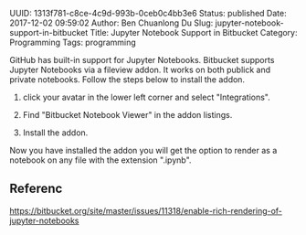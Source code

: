 UUID: 1313f781-c8ce-4c9d-993b-0ceb0c4bb3e6
Status: published
Date: 2017-12-02 09:59:02
Author: Ben Chuanlong Du
Slug: jupyter-notebook-support-in-bitbucket
Title: Jupyter Notebook Support in Bitbucket
Category: Programming
Tags: programming

GitHub has built-in support for Jupyter Notebooks. 
Bitbucket supports Jupyter Notebooks via a fileview addon. 
It works on both publick and private notebooks.
Follow the steps below to install the addon.

1. click your avatar in the lower left corner and select "Integrations". 

2. Find "Bitbucket Notebook Viewer" in the addon listings. 

3. Install the addon.

Now you have installed the addon you will get the option to render as a notebook on any file with the extension ".ipynb".


## Referenc

https://bitbucket.org/site/master/issues/11318/enable-rich-rendering-of-jupyter-notebooks
